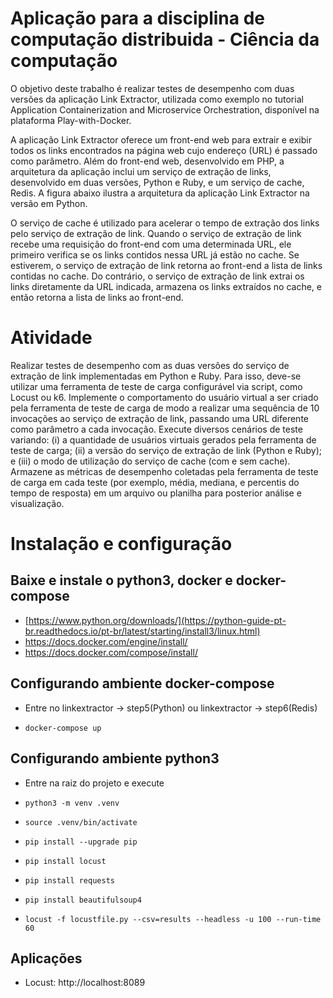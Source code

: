 # Aplicação para a disciplina de computação distribuida - Ciência da computação

O objetivo deste trabalho é realizar testes de desempenho com duas versões da aplicação Link Extractor, utilizada como exemplo no tutorial Application Containerization and Microservice Orchestration, disponível na plataforma Play-with-Docker. 

A aplicação Link Extractor oferece um front-end web para extrair e exibir todos os links encontrados na página web cujo endereço (URL) é passado como parâmetro. Além do front-end web, desenvolvido em PHP, a arquitetura da aplicação inclui um serviço de extração de links, desenvolvido em duas versões, Python e Ruby, e um serviço de cache, Redis. A figura abaixo ilustra a arquitetura da aplicação Link Extractor na versão em Python.

O serviço de cache é utilizado para acelerar o tempo de extração dos links pelo serviço de extração de link. Quando o serviço de extração de link recebe uma requisição do front-end com uma determinada URL, ele primeiro verifica se os links contidos nessa URL já estão no cache. Se estiverem, o serviço de extração de link retorna ao front-end a lista de links contidas no cache. Do contrário, o serviço de extração de link extrai os links diretamente da URL indicada, armazena os links extraídos no cache, e então retorna a lista de links ao front-end.


# Atividade

Realizar testes de desempenho com as duas versões do serviço de extração de link implementadas em Python e Ruby. Para isso, deve-se utilizar uma ferramenta de teste de carga configurável via script, como Locust ou k6. Implemente o comportamento do usuário virtual a ser criado pela ferramenta de teste de carga de modo a realizar uma sequência de 10 invocações ao serviço de extração de link, passando uma URL diferente como parâmetro a cada invocação. Execute diversos cenários de teste variando: (i) a quantidade de usuários virtuais gerados pela ferramenta de teste de carga; (ii) a versão do serviço de extração de link (Python e Ruby); e (iii) o modo de utilização do serviço de cache (com e sem cache). Armazene as métricas de desempenho coletadas pela ferramenta de teste de carga em cada teste (por exemplo, média, mediana, e percentis do tempo de resposta) em um arquivo ou planilha para posterior análise e visualização.


# Instalação e configuração

## Baixe e instale o python3, docker e docker-compose
- [https://www.python.org/downloads/](https://python-guide-pt-br.readthedocs.io/pt-br/latest/starting/install3/linux.html)
- https://docs.docker.com/engine/install/
- https://docs.docker.com/compose/install/

## Configurando ambiente docker-compose

- Entre no linkextractor -> step5(Python) ou linkextractor -> step6(Redis)

- `docker-compose up `

## Configurando ambiente python3

- Entre na raiz do projeto e execute

- `python3 -m venv .venv`

- `source .venv/bin/activate`

- `pip install --upgrade pip`

- `pip install locust`

- `pip install requests`

- `pip install beautifulsoup4`


- `locust -f locustfile.py --csv=results --headless -u 100 --run-time 60`

## Aplicações
- Locust: http://localhost:8089